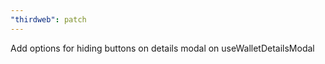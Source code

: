 ```yaml
---
"thirdweb": patch
---
```


Add options for hiding buttons on details modal on useWalletDetailsModal
